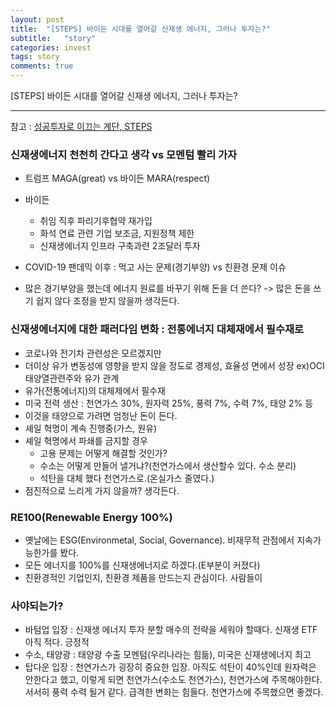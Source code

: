 ```yaml
---
layout: post
title:  "[STEPS] 바이든 시대를 열어갈 신재생 에너지, 그러나 투자는?"
subtitle:   "story"
categories: invest
tags: story
comments: true
---
```


[STEPS] 바이든 시대를 열어갈 신재생 에너지, 그러나 투자는?

---

참고 : [성공투자로 이끄는 계단, STEPS](https://www.youtube.com/watch?v=SgwrSi_bP6w)

### 신재생에너지 천천히 간다고 생각 vs 모멘텀 빨리 가자


- 트럼프 MAGA(great) vs 바이든 MARA(respect)

- 바이든 
    - 취임 직후 파리기후협약 재가입
    - 화석 연료 관련 기업 보조금, 지원정책 제한
    - 신재생에너지 인프라 구축과련 2조달러 투자

- COVID-19 팬데믹 이후
: 먹고 사는 문제(경기부양) vs 친환경 문제 이슈

- 많은 경기부양을 했는데 에너지 원료를 바꾸기 위해 돈을 더 쓴다? -> 많은 돈을 쓰기 쉽지 않다
조정을 받지 않을까 생각든다.


### 신재생에너지에 대한 패러다임 변화 : 전통에너지 대체재에서 필수재로
- 코로나와 전기차 관련성은 모르겠지만
- 더이상 유가 변동성에 영향을 받지 않을 정도로 경제성, 효율성 면에서 성장 ex)OCI 태양열관련주와 유가 관계
- 유가(전통에너지)의 대체제에서 필수재
- 미국 전력 생산 : 천연가스 30%, 원자력 25%, 풍력 7%, 수력 7%, 태양 2% 등
- 이것을 태양으로 가려면 엄청난 돈이 든다.
- 셰일 혁명이 계속 진행중(가스, 원유)
- 셰일 혁명에서 파쇄를 금지할 경우
    - 고용 문제는 어떻게 해결할 것인가?
    - 수소는 어떻게 만들어 낼거냐?(천연가스에서 생산할수 있다. 수소 분리)
    - 석탄을 대체 했다 천연가스로.(온실가스 줄였다.)
- 점진적으로 느리게 가지 않을까? 생각든다.


### RE100(Renewable Energy 100%)
- 옛날에는 ESG(Environmetal, Social, Governance). 비재무적 관점에서 지속가능한가를 봤다.
- 모든 에너지를 100%를 신재생에너지로 하겠다.(E부분이 커졌다)
- 친환경적인 기업인지, 친환경 제품을 만드는지 관심이다. 사람들이


### 사야되는가?
- 바텀업 입장 : 신재생 에너지 투자 분할 매수의 전략을 세워야 할때다. 신재생 ETF 아직 적다. 긍정적
- 수소, 태양광 : 태양광 수출 모멘텀(우리나라는 힘듦), 미국은 신재생에너지 최고
- 탑다운 입장 : 천연가스가 굉장히 중요한 입장. 아직도 석탄이 40%인데 원자력은 안한다고 했고, 이렇게 되면 천연가스(수소도 천연가스), 천연가스에 주목해야한다. 서서히 풍력 수력 될거 같다. 급격한 변화는 힘들다. 천연가스에 주목했으면 좋겠다.
